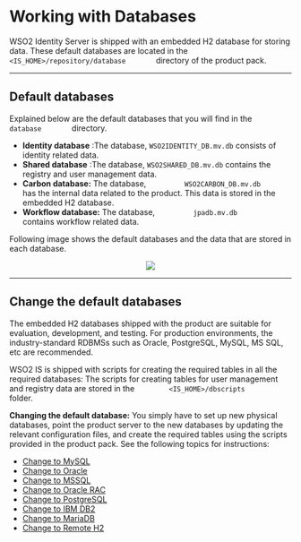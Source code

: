 # Working with Databases

WSO2 Identity Server is shipped with an embedded H2 database for storing
data. These default databases are located in the
`         <IS_HOME>/repository/database        ` directory of the
product pack.

---

## Default databases

Explained below are the default databases that you will find in the
`         database        ` directory.

-   **Identity database** :The database, `WSO2IDENTITY_DB.mv.db` consists of identity 
    related data.
-   **Shared database** :The database, `WSO2SHARED_DB.mv.db` contains the registry and
    user management data.
-   **Carbon database:** The database, `          WSO2CARBON_DB.mv.db         ` has the 
    internal data related to the product. This data is stored in the embedded H2 database.
-   **Workflow database:** The database, `          jpadb.mv.db         ` contains workflow related data. 

Following image shows the default databases and the data that are stored in each database.
<div>
    <center>
        <img src="../../../assets/img/deploy/default-database-structure.png">
    </center>
</div>

---

## Change the default databases

The embedded H2 databases shipped with the product are suitable for evaluation,
development, and testing. For production environments, the industry-standard RDBMSs such as
Oracle, PostgreSQL, MySQL, MS SQL, etc are recommended.

WSO2 IS is shipped with scripts for creating the required tables
in all the required databases: The scripts for creating tables for user
management and registry data are stored in the
`         <IS_HOME>/dbscripts        ` folder.

**Changing the default database:** You simply have to set up new
physical databases, point the product server to the new databases by
updating the relevant configuration files, and create the required
tables using the scripts provided in the product pack. See the following
topics for instructions:

-   [Change to MySQL](../../../deploy/change-to-mysql)
-   [Change to Oracle](../../../deploy/change-to-oracle)
-   [Change to MSSQL](../../../deploy/change-to-mssql)
-   [Change to Oracle RAC](../../../deploy/change-to-oracle-rac)
-   [Change to PostgreSQL](../../../deploy/change-to-postgresql)
-   [Change to IBM DB2](../../../deploy/change-to-ibm-db2)
-   [Change to MariaDB](../../../deploy/change-to-mariadb)
-   [Change to Remote H2](../../../deploy/change-to-remote-h2)